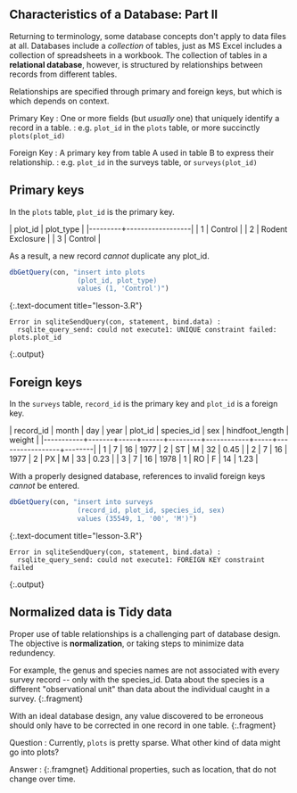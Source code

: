 ---
---

## Characteristics of a Database: Part II

Returning to terminology, some database concepts don't apply to data files at all.
Databases include a *collection* of tables, just as MS Excel includes a collection of spreadsheets in a workbook.
The collection of tables in a **relational database**, however, is structured by relationships between records from different tables.

Relationships are specified through primary and foreign keys, but which is which depends on context.

Primary Key
: One or more fields (but *usually* one) that uniquely identify a record in a table.
: e.g. `plot_id` in the `plots` table, or more succinctly `plots(plot_id)`
  
Foreign Key
: A primary key from table A used in table B to express their relationship.
: e.g. `plot_id` in the surveys table, or `surveys(plot_id)`

  
<!--split-->

## Primary keys

In the `plots` table, `plot_id` is the primary key.

| plot_id | plot_type        |
|---------+------------------|
|       1 | Control          |
|       2 | Rodent Exclosure |
|       3 | Control          |

As a result, a new record *cannot* duplicate any plot_id.

~~~r
dbGetQuery(con, "insert into plots
                 (plot_id, plot_type)
                 values (1, 'Control')")
~~~
{:.text-document title="lesson-3.R"}

~~~
Error in sqliteSendQuery(con, statement, bind.data) : 
  rsqlite_query_send: could not execute1: UNIQUE constraint failed: plots.plot_id
~~~
{:.output}

<!--split-->

## Foreign keys

In the `surveys` table, `record_id` is the primary key and `plot_id` is a foreign key.

| record_id | month | day | year | plot_id | species_id | sex | hindfoot_length | weight |
|-----------+-------+-----+------+---------+------------+-----+-----------------+--------|
|         1 |     7 |  16 | 1977 |       2 | ST         | M   |              32 |   0.45 |
|         2 |     7 |  16 | 1977 |       2 | PX         | M   |              33 |   0.23 |
|         3 |     7 |  16 | 1978 |       1 | RO         | F   |              14 |   1.23 |

<!--split-->

With a properly designed database, references to invalid foreign keys *cannot* be entered.

~~~r
dbGetQuery(con, "insert into surveys
                 (record_id, plot_id, species_id, sex)
                 values (35549, 1, '00', 'M')")
~~~
{:.text-document title="lesson-3.R"}

~~~
Error in sqliteSendQuery(con, statement, bind.data) : 
  rsqlite_query_send: could not execute1: FOREIGN KEY constraint failed
~~~
{:.output}

<!--split-->

## Normalized data is Tidy data

Proper use of table relationships is a challenging part of database design.
The objective is **normalization**, or taking steps to minimize data redundency.

For example, the genus and species names are not associated with every survey record -- only with the species_id.
Data about the species is a different "observational unit" than data about the individual caught in a survey.
{:.fragment}

With an ideal database design, any value discovered to be erroneous should only have to be corrected in one record in one table.
{:.fragment}

<!--split-->

Question
: Currently, `plots` is pretty sparse. What other kind of data might go into plots?

Answer
: {:.framgnet} Additional properties, such as location, that do not change over time.
